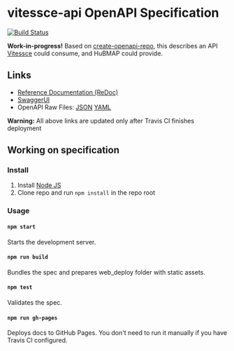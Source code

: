 # vitessce-api OpenAPI Specification
[![Build Status](https://travis-ci.com/hms-dbmi/vitessce-api.svg?branch=master)](https://travis-ci.com/hms-dbmi/vitessce-api)

**Work-in-progress!** Based on [create-openapi-repo](https://github.com/Redocly/create-openapi-repo),
this describes an API [Vitessce](https://github.com/hms-dbmi/vitessce) could consume,
and HuBMAP could provide.

## Links

- [Reference Documentation (ReDoc)](https://hms-dbmi.github.io/vitessce-api/)
- [SwaggerUI](https://hms-dbmi.github.io/vitessce-api/swagger-ui/)
- OpenAPI Raw Files: [JSON](https://hms-dbmi.github.io/vitessce-api/openapi.json) [YAML](https://hms-dbmi.github.io/vitessce-api/openapi.yaml)

**Warning:** All above links are updated only after Travis CI finishes deployment

## Working on specification
### Install

1. Install [Node JS](https://nodejs.org/)
2. Clone repo and run `npm install` in the repo root

### Usage

#### `npm start`
Starts the development server.

#### `npm run build`
Bundles the spec and prepares web_deploy folder with static assets.

#### `npm test`
Validates the spec.

#### `npm run gh-pages`
Deploys docs to GitHub Pages. You don't need to run it manually if you have Travis CI configured.
